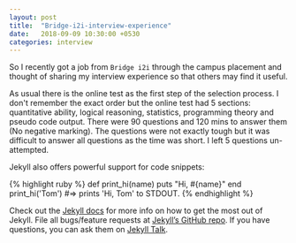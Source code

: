 ```yaml
---
layout: post
title:  "Bridge-i2i-interview-experience"
date:   2018-09-09 10:30:00 +0530
categories: interview
---
```

So I recently got a job from `Bridge i2i` through the campus placement and thought of sharing my interview experience so that others may find it useful. 

As usual there is the online test as the first step of the selection process. I don't remember the exact order but the online test had 5 sections: 
quantitative ability, 
logical reasoning, 
statistics, 
programming theory and 
pseudo code output. 
There were 90 questions and 120 mins to answer them (No negative marking). The questions were not exactly tough but it was difficult to answer all questions as the time was short. I left 5 questions un-attempted. 



Jekyll also offers powerful support for code snippets:

{% highlight ruby %}
def print_hi(name)
  puts "Hi, #{name}"
end
print_hi('Tom')
#=> prints 'Hi, Tom' to STDOUT.
{% endhighlight %}

Check out the [Jekyll docs][jekyll-docs] for more info on how to get the most out of Jekyll. File all bugs/feature requests at [Jekyll’s GitHub repo][jekyll-gh]. If you have questions, you can ask them on [Jekyll Talk][jekyll-talk].

[jekyll-docs]: https://jekyllrb.com/docs/home
[jekyll-gh]:   https://github.com/jekyll/jekyll
[jekyll-talk]: https://talk.jekyllrb.com/
